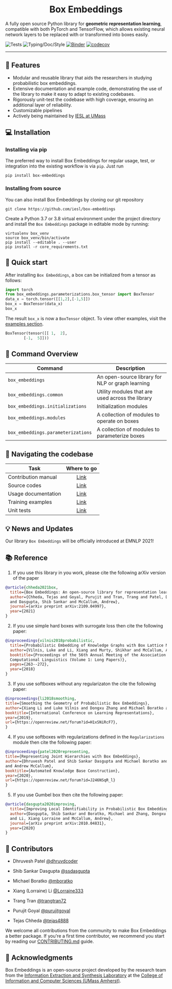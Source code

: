 <h1 align="center">Box Embeddings</h1>

A fully open source Python library for **geometric representation learning**, compatible with both PyTorch and
TensorFlow, which allows existing neural network layers to be replaced  with or transformed into boxes easily.

![Tests](https://github.com/iesl/box-embeddings/workflows/Tests/badge.svg)
![Typing/Doc/Style](https://github.com/iesl/box-embeddings/workflows/Typing/Doc/Style/badge.svg)
[![Binder](https://mybinder.org/badge_logo.svg)](https://mybinder.org/v2/gh/iesl/box-embeddings/dev/main)
[![codecov](https://codecov.io/gh/iesl/box-embeddings/branch/main/graph/badge.svg?token=XPNQI0QXFZ)](https://codecov.io/gh/iesl/box-embeddings)

<hr/>

## 🌟 Features
- Modular and reusable library that aids the researchers in studying probabilistic box embeddings.
- Extensive documentation and example code, demonstrating the use of the library to make it easy to
  adapt to existing codebases.
- Rigorously unit-test the codebase with high coverage, ensuring an additional layer of reliability.
- Customizable pipelines
- Actively being maintained by [IESL at UMass](http://www.iesl.cs.umass.edu/)

## 💻 Installation

### Installing via pip

The preferred way to install Box Embeddings for regular usage, test, or integration into the existing workflow
is via `pip`. Just run

```shell
pip install box-embeddings
```


### Installing from source

You can also install Box Embeddings by cloning our git repository

```shell
git clone https://github.com/iesl/box-embeddings
```

Create a Python 3.7 or 3.8 virtual environment under the project directory and install the `Box Embeddings`
package in editable mode by running:

```shell
virtualenv box_venv
source box_venv/bin/activate
pip install --editable . --user
pip install -r core_requirements.txt
```
## 👟 Quick start
After installing `Box Embeddings`, a box can be initialized from a tensor as follows:

```python
import torch
from box_embeddings.parameterizations.box_tensor import BoxTensor
data_x = torch.tensor([[1,2],[-1,5]])
box_x = BoxTensor(data_x)
box_x
```

The result `box_x` is now a `BoxTensor` object. To view other examples, visit the
[examples section](https://github.com/iesl/box-embeddings/tree/main/usage_doc).

```python
BoxTensor(tensor([[ 1,  2],
        [-1,  5]]))
```


## 📖 Command Overview

| Command | Description |
| --- | --- |
| `box_embeddings` | An open-source library for NLP or graph learning |
| `box_embeddings.common` | Utility modules that are used across the library |
| `box_embeddings.initializations` | Initialization modules |
| `box_embeddings.modules` | A collection of modules to operate on boxes|
| `box_embeddings.parameterizations` | A collection of modules to parameterize boxes|


## 📍 Navigating the codebase

| Task | Where to go |
| --- |:---:|
| Contribution manual | [Link](https://github.com/iesl/box-embeddings/blob/main/.github/CONTRIBUTING.md) |
| Source codes | [Link](https://github.com/iesl/box-embeddings/tree/main/box_embeddings) |
| Usage documentation| [Link](https://github.com/iesl/box-embeddings/tree/main/usage_doc) |
| Training examples | [Link](https://github.com/iesl/box-embeddings/tree/main/examples)|
| Unit tests | [Link](https://github.com/iesl/box-embeddings/tree/main/tests)|

## 💡 News and Updates
Our library `Box Embeddings` will be officially introduced at EMNLP 2021!


## 📚 Reference

1. If you use this library in you work, please cite the following arXiv version of the paper
```bibtex
@article{chheda2021box,
  title={Box Embeddings: An open-source library for representation learning using geometric structures},
  author={Chheda, Tejas and Goyal, Purujit and Tran, Trang and Patel, Dhruvesh and Boratko, Michael
  and Dasgupta, Shib Sankar and McCallum, Andrew},
  journal={arXiv preprint arXiv:2109.04997},
  year={2021}
}
```

2. If you use simple hard boxes with surrogate loss then cite the following paper:

```bibtex
@inproceedings{vilnis2018probabilistic,
  title={Probabilistic Embedding of Knowledge Graphs with Box Lattice Measures},
  author={Vilnis, Luke and Li, Xiang and Murty, Shikhar and McCallum, Andrew},
  booktitle={Proceedings of the 56th Annual Meeting of the Association for
  Computational Linguistics (Volume 1: Long Papers)},
  pages={263--272},
  year={2018}
}
```

3. If you use softboxes without any regularizaton the cite the following paper:

```bibtex
@inproceedings{li2018smoothing,
title={Smoothing the Geometry of Probabilistic Box Embeddings},
author={Xiang Li and Luke Vilnis and Dongxu Zhang and Michael Boratko and Andrew McCallum},
booktitle={International Conference on Learning Representations},
year={2019},
url={https://openreview.net/forum?id=H1xSNiRcF7},
}
```

4. If you use softboxes with regularizations defined in the `Regularizations` module then cite the following paper:

```bibtex
@inproceedings{patel2020representing,
title={Representing Joint Hierarchies with Box Embeddings},
author={Dhruvesh Patel and Shib Sankar Dasgupta and Michael Boratko and Xiang Li and Luke Vilnis
and Andrew McCallum},
booktitle={Automated Knowledge Base Construction},
year={2020},
url={https://openreview.net/forum?id=J246NSqR_l}
}
```

5. If you use Gumbel box then cite the following paper:

```bibtex
@article{dasgupta2020improving,
  title={Improving Local Identifiability in Probabilistic Box Embeddings},
  author={Dasgupta, Shib Sankar and Boratko, Michael and Zhang, Dongxu and Vilnis, Luke
  and Li, Xiang Lorraine and McCallum, Andrew},
  journal={arXiv preprint arXiv:2010.04831},
  year={2020}
}
```


## 💪 Contributors

* Dhruvesh Patel [@dhruvdcoder](https://github.com/dhruvdcoder)

* Shib Sankar Dasgupta [@ssdasgupta](https://github.com/ssdasgupta)

* Michael Boratko [@mboratko](https://github.com/mboratko)

* Xiang (Lorraine) Li [@Lorraine333](https://github.com/Lorraine333)

* Trang Tran [@trangtran72](https://github.com/trangtran72)

* Purujit Goyal [@purujitgoyal](https://github.com/purujitgoyal)

* Tejas Chheda [@tejas4888](https://github.com/tejas4888)

We welcome all contributions from the community to make Box Embeddings a better package.
If you're a first time contributor, we recommend you start by reading our
[CONTRIBUTING.md](https://github.com/iesl/box-embeddings/blob/main/.github/CONTRIBUTING.md) guide.

## 🤗 Acknowledgments
Box Embeddings is an open-source project developed by the research team from the
[Information Extraction and Synthesis Laboratory](http://www.iesl.cs.umass.edu/) at the
[College of Information and Computer Sciences (UMass Amherst)](https://www.cics.umass.edu/).
